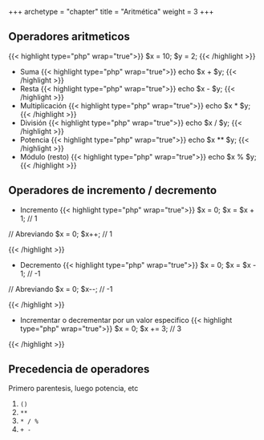 +++
archetype = "chapter"
title = "Aritmética"
weight = 3
+++

## Operadores aritmeticos
{{< highlight type="php" wrap="true">}}
$x = 10;
$y = 2;
{{< /highlight >}}

- Suma
{{< highlight type="php" wrap="true">}}
echo $x + $y;
{{< /highlight >}}
- Resta
{{< highlight type="php" wrap="true">}}
echo $x - $y;
{{< /highlight >}}
- Multiplicación
{{< highlight type="php" wrap="true">}}
echo $x * $y;
{{< /highlight >}}
- División
{{< highlight type="php" wrap="true">}}
echo $x / $y;
{{< /highlight >}}
- Potencia
{{< highlight type="php" wrap="true">}}
echo $x ** $y;
{{< /highlight >}}
- Módulo (resto)
{{< highlight type="php" wrap="true">}}
echo $x % $y;
{{< /highlight >}}

## Operadores de incremento / decremento

- Incremento
{{< highlight type="php" wrap="true">}}
$x = 0;
$x = $x + 1; // 1

// Abreviando
$x = 0;
$x++; // 1

{{< /highlight >}}

- Decremento
{{< highlight type="php" wrap="true">}}
$x = 0;
$x = $x - 1; // -1

// Abreviando
$x = 0;
$x--; // -1

{{< /highlight >}}

- Incrementar o decrementar por un valor especifico
{{< highlight type="php" wrap="true">}}
$x = 0;
$x += 3; // 3

{{< /highlight >}}

## Precedencia de operadores
Primero parentesis, luego potencia, etc
1. `()`
2. `**`
3. `* / %`
4. `+ -`